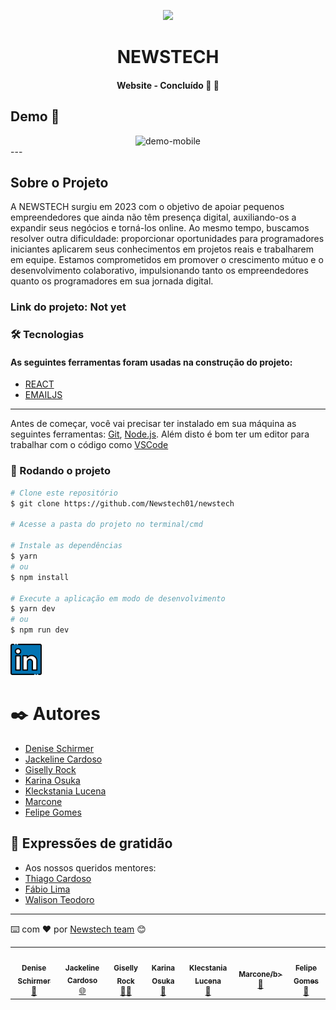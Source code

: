 <p align="center">
 <img src="https://github.com/Gisellyrock/App-Flutter-CRTECH/assets/104739434/bb9d8071-d2fa-43b4-bb6b-aa353803123f"/>
</p>

<h1 style="text-align: center; font-weight: bold;">NEWSTECH</h1>

 <h4 align="center"> 
	Website - Concluído 🚀 🚀 
</h4>

## Demo 📸

<div align="center">

   <img src="" alt="demo-mobile" height="425">

</div> 
 ---

## Sobre o Projeto

A NEWSTECH surgiu em 2023 com o objetivo de apoiar pequenos empreendedores que ainda não têm presença digital, auxiliando-os a expandir seus negócios e torná-los online. Ao mesmo tempo, buscamos resolver outra dificuldade: proporcionar oportunidades para programadores iniciantes aplicarem seus conhecimentos em projetos reais e trabalharem em equipe. Estamos comprometidos em promover o crescimento mútuo e o desenvolvimento colaborativo, impulsionando tanto os empreendedores quanto os programadores em sua jornada digital.

### Link do projeto: Not yet

### 🛠 Tecnologias

#### As seguintes ferramentas foram usadas na construção do projeto:

- [REACT](https://pt-br.reactjs.org/)
- [EMAILJS](https://www.emailjs.com/docs/)

---

Antes de começar, você vai precisar ter instalado em sua máquina as seguintes ferramentas:
[Git](https://git-scm.com), [Node.js](https://nodejs.org/en/).
Além disto é bom ter um editor para trabalhar com o código como [VSCode](https://code.visualstudio.com/)

### 🎲 Rodando o projeto

```bash
# Clone este repositório
$ git clone https://github.com/Newstech01/newstech

# Acesse a pasta do projeto no terminal/cmd

# Instale as dependências
$ yarn
# ou
$ npm install

# Execute a aplicação em modo de desenvolvimento
$ yarn dev
# ou
$ npm run dev

```

<a href="https://raw.githubusercontent.com/ARTHURPC03/Proffy-FullStack/master/github/linkedin.png">
<img src="https://raw.githubusercontent.com/ARTHURPC03/Proffy-FullStack/master/github/linkedin.png" alt="LinkedIn" height="50"></a>
<br />

# ✒️ Autores

- [Denise Schirmer](https://github.com/deniseschirmer)
- [Jackeline Cardoso](https://github.com/JCastro456)
- [Giselly Rock](https://github.com/gisellyrock)
- [Karina Osuka](https://github.com/kari-osk)
- [Kleckstania Lucena](https://github.com/kleck-lucena)
- [Marcone](https://github.com/marconesb)
- [Felipe Gomes](https://github.com/fjsgomes)

## 🎁 Expressões de gratidão

- Aos nossos queridos mentores:
- [Thiago Cardoso](https://github.com/Tlcardoso)
- [Fábio Lima](https://github.com/Fabinschulz)
- [Walison Teodoro](https://github.com/Wtheodoro)

---

⌨️ com ❤️ por [Newstech team](https://gist.github.com/Newstech01) 😊

<table>
  <tr>
   <td align="center"><a href="https://github.com/deniseschirmer"><img style="border-radius: 50%;" src="https://avatars.githubusercontent.com/u/81511894?v=4" width="100px;" alt=""/><br /><sub><b>Denise Schirmer</b></sub></a><br /><a href="https://rocketseat.com.br/" title="Rocketseat">🚀</a></td>
   <td align="center"><a href="https://github.com/JCastro456"><img style="border-radius: 50%;" src="https://avatars.githubusercontent.com/u/101068316?v=4" width="100px;" alt=""/><br /><sub><b>Jackeline Cardoso</b></sub></a><br /><a href="https://rocketseat.com.br/" title="Rocketseat">🌐</a></td>
  <td align="center"><a href="https://github.com/gisellyrock"><img style="border-radius: 50%;" src="https://avatars.githubusercontent.com/u/104739434?v=4" width="100px;" alt=""/><br /><sub><b>Giselly Rock</b></sub></a><br /><a href="https://rocketseat.com.br/" title="Rocketseat">👨‍🚀</a></td> 
   <td align="center"><a href="https://github.com/kari-osk"><img style="border-radius: 50%;" src="https://avatars.githubusercontent.com/u/71605088?v=4" width="100px;" alt=""/><br /><sub><b>Karina Osuka</b></sub></a><br /><a href="https://rocketseat.com.br/" title="Rocketseat">🚀</a></td>
    <td align="center"><a href="https://github.com/kleck-lucena"><img style="border-radius: 50%;" src="https://avatars.githubusercontent.com/u/107014908?v=4" width="100px;" alt=""/><br /><sub><b>Klecstania Lucena</b></sub></a><br /><a href="https://rocketseat.com.br/" title="Rocketseat">🚀</a></td>
   <td align="center"><a href="https://github.com/marconesb"><img style="border-radius: 50%;" src="https://avatars.githubusercontent.com/u/91090422?v=4" width="100px;" alt=""/><br /><sub><b>Marcone/b></sub></a><br /><a href="https://rocketseat.com.br/" title="Rocketseat">🚀</a></td>

  <td align="center"><a href="https://github.com/fjsgomes"><img style="border-radius: 50%;" src="https://avatars.githubusercontent.com/u/84814641?v=4" width="100px;" alt=""/><br /><sub><b>Felipe Gomes</b></sub></a><br /><a href="https://rocketseat.com.br/" title="Rocketseat">🚀</a></td>
  </tr>
</table>
